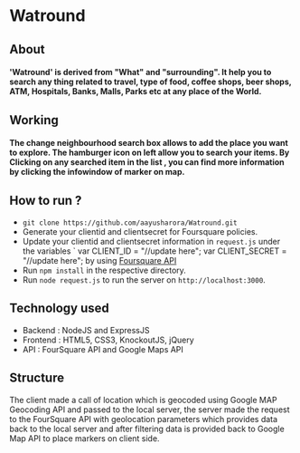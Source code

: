 # Watround

## About
#### 'Watround' is derived from "What" and "surrounding". It help you to search any thing related to travel, type of food, coffee shops, beer shops, ATM, Hospitals, Banks, Malls, Parks etc at any place of the World.

## Working
#### The change neighbourhood search box allows to add the place you want to explore. The hamburger icon on left allow you to search your items. By Clicking on any searched item in the list , you can find more information by clicking the infowindow of marker on map.  

## How to run ?
- `git clone https://github.com/aayusharora/Watround.git`
-  Generate your clientid and clientsecret for Foursquare policies.
-  Update your clientid and clientsecret information in `request.js` under the variables ` 
   var CLIENT_ID = "//update here";
   var CLIENT_SECRET = "//update here"; 
   by using [Foursquare API]("https://developer.foursquare.com/docs/")
-  Run `npm install` in the respective directory.
-  Run `node request.js` to run the server on `http://localhost:3000`.

## Technology used

- Backend : NodeJS and ExpressJS 
- Frontend : HTML5, CSS3, KnockoutJS, jQuery
- API : FourSquare API and Google Maps API

## Structure

The client made a call of location which is geocoded using Google MAP Geocoding API and passed to the local server, the server made the request to the FourSquare API with geolocation parameters which provides data back to the local server and after filtering data is provided back to Google Map API to place markers on client side. 
